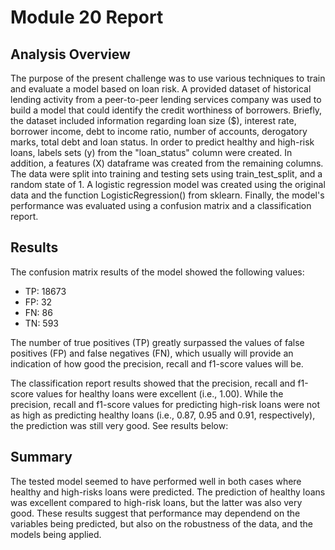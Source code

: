 # Module 20 Report

## Analysis Overview

The purpose of the present challenge was to use various techniques to train and evaluate a model based on loan risk. A provided dataset of historical lending activity from a peer-to-peer lending services company was used to build a model that could identify the credit worthiness of borrowers. Briefly, the dataset included information regarding loan size ($), interest rate, borrower income, debt to income ratio, number of accounts, derogatory marks, total debt and loan status.
In order to predict healthy and high-risk loans, labels sets (y) from the "loan_status" column were created. In addition, a features (X) dataframe was created from the remaining columns. The data were split into training and testing sets using train_test_split, and a random state of 1. A logistic regression model was created using the original data and the function LogisticRegression() from sklearn.
Finally, the model's performance was evaluated using a confusion matrix and a classification report.

## Results

The confusion matrix results of the model showed the following values:
 * TP: 18673
 * FP: 32
 * FN: 86
 * TN: 593

The number of true positives (TP) greatly surpassed the values of false positives (FP) and false negatives (FN), which usually will provide an indication of how good the precision, recall and f1-score values will be.

The classification report results showed that the precision, recall and f1-score values for healthy loans were excellent (i.e., 1.00). While the precision, recall and f1-score values for predicting high-risk loans were not as high as predicting healthy loans (i.e., 0.87, 0.95 and 0.91, respectively), the prediction was still very good. See results below:

              

## Summary

The tested model seemed to have performed well in both cases where healthy and high-risks loans were predicted. The prediction of healthy loans was excellent compared to high-risk loans, but the latter was also very good. These results suggest that performance may dependend on the variables being predicted, but also on the robustness of the data, and the models being applied.
